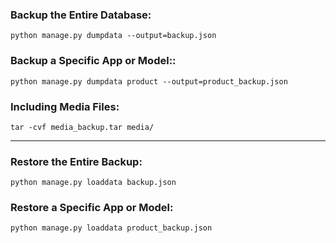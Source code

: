 
### Backup the Entire Database:

```
python manage.py dumpdata --output=backup.json
```
### Backup a Specific App or Model::

```
python manage.py dumpdata product --output=product_backup.json

```
### Including Media Files:

```
tar -cvf media_backup.tar media/

```
---
### Restore the Entire Backup:

```
python manage.py loaddata backup.json

```

### Restore a Specific App or Model:

```
python manage.py loaddata product_backup.json

```

